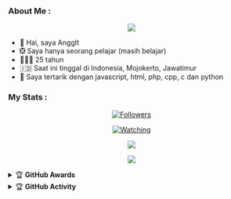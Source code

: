 ### About Me :

<p align="center">
  <img src="https://avatars.githubusercontent.com/u/133786386?v=4" />
</p>

- 👋 Hai, saya AnggIt
- ❎ Saya hanya seorang pelajar (masih belajar) 
- 👨🏻‍🦱 25 tahun
- 🇮🇩 Saat ini tinggal di Indonesia, Mojokerto, Jawatimur
- 👀 Saya tertarik dengan javascript, html, php, cpp, c dan python

### My Stats :
<p align="center"><a href="https://github.com/Blawuken/followers"><img title="Followers" src="https://img.shields.io/github/followers/Blawuken?color=red&style=flat-square"></a></p>
<p align="center"><a href="https://komarev.com/ghpvc/?username=Blawuken&color=blue&style=flat-square&label=Profile+Views"><img title="Watching" src="https://komarev.com/ghpvc/?username=Blawuken&color=green&style=flat-square&label=Profile+View"></a>
</p>
<p align="center"><a href="https://github.com/Blawuken"><img src="https://github-readme-stats.vercel.app/api?username=Blawuken&show_icons=true&theme=radical"></a></p>
<p align="center"><a href="https://github.com/Blawuken"><img src="https://github-readme-stats.vercel.app/api/top-langs/?username=Blawuken&theme=radical&layout=compact"></a></p>

<details>
    <summary>&#127942 <b>GitHub Awards</b></summary><br/>

![Github Trophy](https://github-profile-trophy.vercel.app/?username=Blawuken)

</details>

<details>
    <summary>&#127942 <b>GitHub Activity</b></summary><br/>

![Metrics](https://metrics.lecoq.io/Blawuken?template=classic&repositories.forks=true&languages=1&languages.colors=github&languages.threshold=0%25&config.timezone=Asia%2FJakarta)

</details> 
